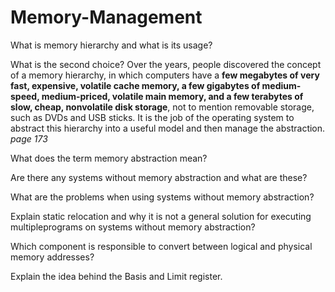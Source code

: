 # Memory-Management

What is memory hierarchy and what is its usage?

What is the second choice?  Over the years, people discovered  the concept of a memory  hierarchy,  in which computers  have  a **few megabytes  of very  fast,  expensive,  volatile  cache  memory,  a  few  gigabytes  of  medium-speed,   medium-priced,  volatile  main  memory,  and  a  few  terabytes  of slow,  cheap,  nonvolatile  disk storage**,  not to mention removable storage,  such as DVDs and USB  sticks.  It  is the job of the operating system  to abstract this hierarchy  into a useful  model and then  manage  the abstraction. *page 173*

What does the term memory abstraction mean?

Are there any systems without memory abstraction and what are these?

What are the problems when using systems without memory abstraction?

Explain static relocation and why it is not a general solution for executing multipleprograms on systems without memory abstraction?

Which component is responsible to convert between logical and physical memory addresses?

Explain the idea behind the Basis and Limit register.
